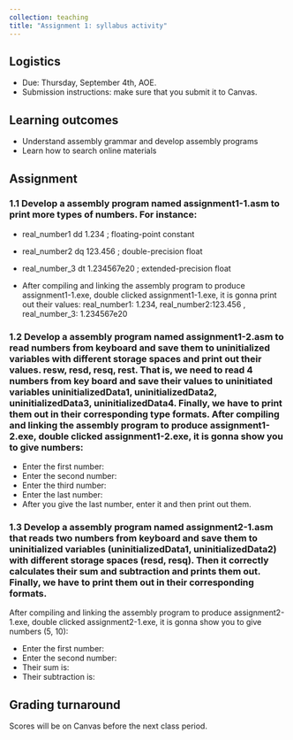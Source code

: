 ```yaml
---
collection: teaching
title: "Assignment 1: syllabus activity"
---
```


## Logistics
* Due: Thursday, September 4th, AOE.
* Submission instructions: make sure that you submit it to Canvas. 
## Learning outcomes
* Understand assembly grammar and develop assembly programs
* Learn how to search online materials

## Assignment


### 1.1 Develop a assembly program named assignment1-1.asm to print more types of numbers. For instance:

* real_number1 dd 1.234 ; floating-point constant
* real_number2 dq 123.456 ; double-precision float
* real_number_3 dt 1.234567e20 ; extended-precision float

* After compiling and linking the assembly program to produce assignment1-1.exe, double clicked
assignment1-1.exe, it is gonna print out their values: real_number1: 1.234, real_number2:123.456 ,
real_number_3: 1.234567e20

### 1.2 Develop a assembly program named assignment1-2.asm to read numbers from keyboard and save them to uninitialized variables with different storage spaces and print out their values. resw, resd, resq, rest. That is, we need to read 4 numbers from key board and save their values to uninitiated variables uninitializedData1, uninitializedData2, uninitializedData3, uninitializedData4. Finally, we have to print them out in their corresponding type formats. After compiling and linking the assembly program to produce assignment1-2.exe, double clicked assignment1-2.exe, it is gonna show you to give numbers:

* Enter the first number:
* Enter the second number:
* Enter the third number:
* Enter the last number:
* After you give the last number, enter it and then print out them.

### 1.3 Develop a assembly program named assignment2-1.asm that reads two numbers from keyboard and save them to uninitialized variables (uninitializedData1, uninitializedData2) with different storage spaces (resd, resq). Then it correctly calculates their sum and subtraction and prints them out. Finally, we have to print them out in their corresponding formats.

After compiling and linking the assembly program to produce assignment2-1.exe, double clicked
assignment2-1.exe, it is gonna show you to give numbers (5, 10):
* Enter the first number:
* Enter the second number:
* Their sum is:
* Their subtraction is:

## Grading turnaround

Scores will be on Canvas before the next class period.

